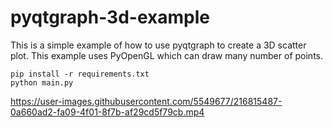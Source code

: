 # pyqtgraph-3d-example

This is a simple example of how to use pyqtgraph to create a 3D scatter plot. This example uses PyOpenGL which can draw many number of points.

```shell
pip install -r requirements.txt
python main.py
```

https://user-images.githubusercontent.com/5549677/216815487-0a660ad2-fa09-4f01-8f7b-af29cd5f79cb.mp4
